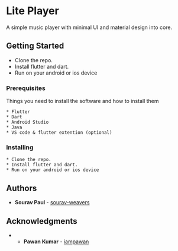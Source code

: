 # Lite Player

A simple music player with minimal UI and material design into core.

## Getting Started

* Clone the repo.
* Install flutter and dart.
* Run on your android or ios device

### Prerequisites

Things you need to install the software and how to install them

```
* Flutter
* Dart
* Android Studio
* Java
* VS code & flutter extention (optional)
```

### Installing

```
* Clone the repo.
* Install flutter and dart.
* Run on your android or ios device
```

## Authors

* **Sourav Paul** - [sourav-weavers](https://github.com/sourav-weavers/)

## Acknowledgments

* * **Pawan Kumar** - [iampawan](https://github.com/iampawan/)
